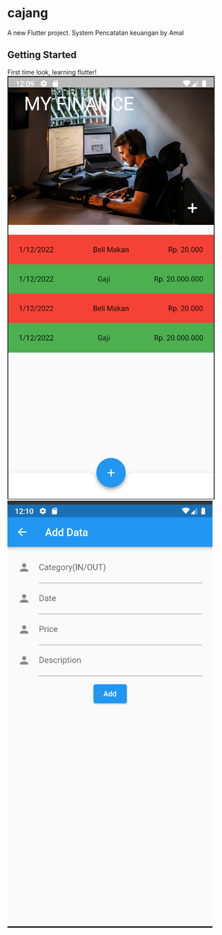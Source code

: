 # cajang

A new Flutter project. System Pencatatan keuangan by Amal

## Getting Started

First time look, learning flutter!
![alt text](https://github.com/ichlasul0899/cajang/blob/main/img/home.PNG)  
![alt text](https://github.com/ichlasul0899/cajang/blob/main/img/input.PNG)  